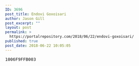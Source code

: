 ```yaml
---
ID: 3696
post_title: Endovi Goxoisari
author: Jason Gill
post_excerpt: ""
layout: post
permalink: >
  https://portalrepository.com/2018/06/22/endovi-goxoisari/
published: true
post_date: 2018-06-22 10:05:05
---
```

<pre>1006F9FFB003</pre>